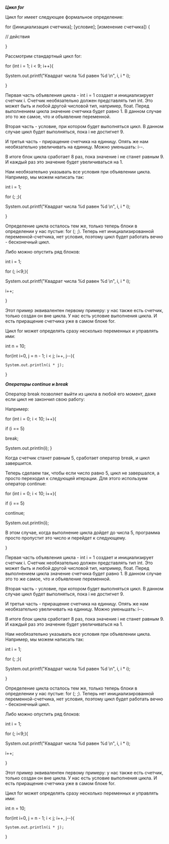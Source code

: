 ***Цикл for***

Цикл for имеет следующее формальное определение:

for ([инициализация счетчика]; [условие]; [изменение счетчика])
{

// действия

}

Рассмотрим стандартный цикл for:

for (int i = 1; i < 9; i++){

System.out.printf("Квадрат числа %d равен %d \n", i, i * i);

}


Первая часть объявления цикла - int i = 1 создает и инициализирует счетчик i. Счетчик необязательно должен представлять тип int. Это может быть и любой другой числовой тип, например, float. Перед выполнением цикла значение счетчика будет равно 1. В данном случае это то же самое, что и объявление переменной.

Вторая часть - условие, при котором будет выполняться цикл. В данном случае цикл будет выполняться, пока i не достигнет 9.

И третья часть - приращение счетчика на единицу. Опять же нам необязательно увеличивать на единицу. Можно уменьшать: i--.

В итоге блок цикла сработает 8 раз, пока значение i не станет равным 9. И каждый раз это значение будет увеличиваться на 1.

Нам необязательно указывать все условия при объявлении цикла. Например, мы можем написать так:

int i = 1;

for (; ;){

System.out.printf("Квадрат числа %d равен %d \n", i, i * i);

}

Определение цикла осталось тем же, только теперь блоки в определении у нас пустые: for (; ;). Теперь нет инициализированной переменной-счетчика, нет условия, поэтому цикл будет работать вечно - бесконечный цикл.

Либо можно опустить ряд блоков:

int i = 1;

for (; i<9;){

System.out.printf("Квадрат числа %d равен %d \n", i, i * i);

i++;

}

Этот пример эквивалентен первому примеру: у нас также есть счетчик, только создан он вне цикла. У нас есть условие выполнения цикла. И есть приращение счетчика уже в самом блоке for.

Цикл for может определять сразу несколько переменных и управлять ими:

int n = 10;

for(int i=0, j = n - 1; i < j; i++, j--){

    System.out.println(i * j);

}

***Операторы continue и break***

Оператор break позволяет выйти из цикла в любой его момент, даже если цикл не закончил свою работу:

Например:

for (int i = 0; i < 10; i++){

if (i == 5)

break;

System.out.println(i);
}

Когда счетчик станет равным 5, сработает оператор break, и цикл завершится.

Теперь сделаем так, чтобы если число равно 5, цикл не завершался, а просто переходил к следующей итерации. Для этого используем оператор continue:

for (int i = 0; i < 10; i++){

if (i == 5)

continue;

System.out.println(i);

В этом случае, когда выполнение цикла дойдет до числа 5, программа просто пропустит это число и перейдет к следующему.


}


Первая часть объявления цикла - int i = 1 создает и инициализирует счетчик i. Счетчик необязательно должен представлять тип int. Это может быть и любой другой числовой тип, например, float. Перед выполнением цикла значение счетчика будет равно 1. В данном случае это то же самое, что и объявление переменной.

Вторая часть - условие, при котором будет выполняться цикл. В данном случае цикл будет выполняться, пока i не достигнет 9.

И третья часть - приращение счетчика на единицу. Опять же нам необязательно увеличивать на единицу. Можно уменьшать: i--.

В итоге блок цикла сработает 8 раз, пока значение i не станет равным 9. И каждый раз это значение будет увеличиваться на 1.

Нам необязательно указывать все условия при объявлении цикла. Например, мы можем написать так:

int i = 1;

for (; ;){

System.out.printf("Квадрат числа %d равен %d \n", i, i * i);

}

Определение цикла осталось тем же, только теперь блоки в определении у нас пустые: for (; ;). Теперь нет инициализированной переменной-счетчика, нет условия, поэтому цикл будет работать вечно - бесконечный цикл.

Либо можно опустить ряд блоков:

int i = 1;

for (; i<9;){

System.out.printf("Квадрат числа %d равен %d \n", i, i * i);

i++;

}

Этот пример эквивалентен первому примеру: у нас также есть счетчик, только создан он вне цикла. У нас есть условие выполнения цикла. И есть приращение счетчика уже в самом блоке for.

Цикл for может определять сразу несколько переменных и управлять ими:

int n = 10;

for(int i=0, j = n - 1; i < j; i++, j--){

    System.out.println(i * j);

}